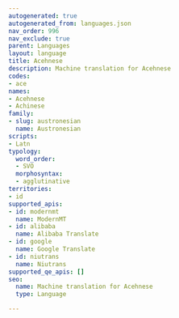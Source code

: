 ```yaml
---
autogenerated: true
autogenerated_from: languages.json
nav_order: 996
nav_exclude: true
parent: Languages
layout: language
title: Acehnese
description: Machine translation for Acehnese
codes:
- ace
names:
- Acehnese
- Achinese
family:
- slug: austronesian
  name: Austronesian
scripts:
- Latn
typology:
  word_order:
  - SVO
  morphosyntax:
  - agglutinative
territories:
- id
supported_apis:
- id: modernmt
  name: ModernMT
- id: alibaba
  name: Alibaba Translate
- id: google
  name: Google Translate
- id: niutrans
  name: Niutrans
supported_qe_apis: []
seo:
  name: Machine translation for Acehnese
  type: Language

---
```


